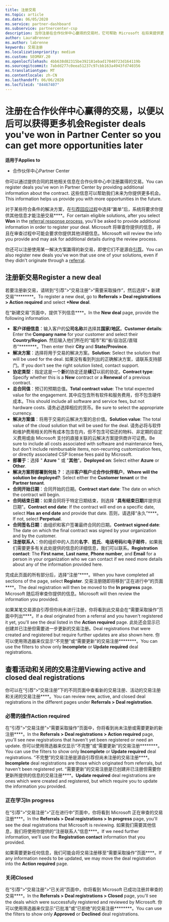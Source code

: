 ```yaml
---
title: 注册交易
ms.topic: article
ms.date: 06/05/2020
ms.service: partner-dashboard
ms.subservice: partnercenter-csp
description: 当你注册在合作伙伴中心赢得的交易时，它可帮助 Microsoft 在将来提供更多机会。
author: LauraBrenner
ms.author: labrenne
keywords: 交易注册
ms.localizationpriority: medium
ms.custom: SEOMAY.20
ms.openlocfilehash: 4bb638d82315be392181ebad17040723d164119b
ms.sourcegitcommit: 7abdd277c0eea51237c97cbb163a4943fd740356
ms.translationtype: MT
ms.contentlocale: zh-CN
ms.lasthandoff: 06/06/2020
ms.locfileid: "84467407"
---
```

# <a name="register-deals-youve-won-in-partner-center-so-you-can-get-more-opportunities-later"></a><span data-ttu-id="99713-104">注册在合作伙伴中心赢得的交易，以便以后可以获得更多机会</span><span class="sxs-lookup"><span data-stu-id="99713-104">Register deals you've won in Partner Center so you can get more opportunities later</span></span>

<span data-ttu-id="99713-105">**适用于**</span><span class="sxs-lookup"><span data-stu-id="99713-105">**Applies to**</span></span>

- <span data-ttu-id="99713-106">合作伙伴中心</span><span class="sxs-lookup"><span data-stu-id="99713-106">Partner Center</span></span>

<span data-ttu-id="99713-107">你可以通过提供合同的其他相关信息在合作伙伴中心中注册赢得的交易。</span><span class="sxs-lookup"><span data-stu-id="99713-107">You can register deals you've won in Partner Center by providing additional information about the contract.</span></span> <span data-ttu-id="99713-108">这些信息可以帮助我们未来为你提供更多机会。</span><span class="sxs-lookup"><span data-stu-id="99713-108">This information helps us provide you with more opportunities in the future.</span></span>

<span data-ttu-id="99713-109">对于某些符合条件的解决方案，在[引荐回应过程](responding-to-referrals.md)中选择“赢单”后，系统将要求你提供其他信息才能注册交易\*\*\*\*。</span><span class="sxs-lookup"><span data-stu-id="99713-109">For certain eligible solutions, after you select **Won** in the [referral response process](responding-to-referrals.md), you'll be asked to provide additional information in order to register your deal.</span></span> <span data-ttu-id="99713-110">Microsoft 将审查你提供的信息，并且在审查过程中可能会要求你提供其他详细信息。</span><span class="sxs-lookup"><span data-stu-id="99713-110">Microsoft will review the info you provide and may ask for additional details during the review process.</span></span>

<span data-ttu-id="99713-111">你还可以注册使用某一解决方案赢得的新交易，即使它们不是源自[引荐](referrals.md)。</span><span class="sxs-lookup"><span data-stu-id="99713-111">You can also register new deals you've won that use one of your solutions, even if they didn't originate through a [referral](referrals.md).</span></span> 

## <a name="register-a-new-deal"></a><span data-ttu-id="99713-112">注册新交易</span><span class="sxs-lookup"><span data-stu-id="99713-112">Register a new deal</span></span>

<span data-ttu-id="99713-113">若要注册新交易，请转到“引荐”>“交易注册”>“需要采取操作”，然后选择“+ 新建交易”\*\*\*\*\*\*\*\*。</span><span class="sxs-lookup"><span data-stu-id="99713-113">To register a new deal, go to **Referrals > Deal registrations > Action required** and select **+New deal**.</span></span>

<span data-ttu-id="99713-114">在“新建交易”页面中，提供下列信息\*\*\*\*。</span><span class="sxs-lookup"><span data-stu-id="99713-114">In the **New deal** page, provide the following information.</span></span>

- <span data-ttu-id="99713-115">**客户详细信息**：输入客户的**公司名称**并选择其**国家/地区**。</span><span class="sxs-lookup"><span data-stu-id="99713-115">**Customer details**: Enter the **Company name** for your customer and select their **Country/Region**.</span></span> <span data-ttu-id="99713-116">然后输入他们所在的“城市”和“省/自治区/直辖市”\*\*\*\*\*\*\*\*。</span><span class="sxs-lookup"><span data-stu-id="99713-116">Then enter their **City** and **State/Province**.</span></span>
- <span data-ttu-id="99713-117">**解决方案**：选择将用于交易的解决方案。</span><span class="sxs-lookup"><span data-stu-id="99713-117">**Solution**: Select the solution that will be used for the deal.</span></span> <span data-ttu-id="99713-118">如果没有看到列出的正确解决方案，请联系支持部门。</span><span class="sxs-lookup"><span data-stu-id="99713-118">If you don't see the right solution listed, contact support.</span></span>
- <span data-ttu-id="99713-119">**协定类型**：指定这是一个**新**的协定还是**续订**以前的协定。</span><span class="sxs-lookup"><span data-stu-id="99713-119">**Contract type**: Specify whether this is a **New** contract or a **Renewal** of a previous contract.</span></span>
- <span data-ttu-id="99713-120">**总合同值**：预订的预期总值。</span><span class="sxs-lookup"><span data-stu-id="99713-120">**Total contract value**: The total expected value for the engagement.</span></span> <span data-ttu-id="99713-121">其中应包含所有软件和服务费用，但不包含硬件成本。</span><span class="sxs-lookup"><span data-stu-id="99713-121">This should include all software and service fees, but not hardware costs.</span></span> <span data-ttu-id="99713-122">请务必选择相应的货币。</span><span class="sxs-lookup"><span data-stu-id="99713-122">Be sure to select the appropriate currency.</span></span>
- <span data-ttu-id="99713-123">**解决方案值**：将用于交易的云解决方案的总价值。</span><span class="sxs-lookup"><span data-stu-id="99713-123">**Solution value**: The total value of the cloud solution that will be used for the deal.</span></span> <span data-ttu-id="99713-124">请务必将与软件和维护费用相关的所有成本包含在内，但不包含可偿还的物料、非定期的自定义费用或由 Microsoft 支付的直接关联的云解决方案提供商许可证费。</span><span class="sxs-lookup"><span data-stu-id="99713-124">Be sure to include all costs associated with software and maintenance fees, but don't include reimbursable items, non-recurring customization fees, or directly associated CSP license fees paid by Microsoft.</span></span>
- <span data-ttu-id="99713-125">**部署于**：选择 " **Azure** " 或 "**其他**"。</span><span class="sxs-lookup"><span data-stu-id="99713-125">**Deployed on**: Select either **Azure** or **Other**.</span></span>
- <span data-ttu-id="99713-126">**解决方案将部署到何处？**：选择**客户租户**或**合作伙伴租户**。</span><span class="sxs-lookup"><span data-stu-id="99713-126">**Where will the solution be deployed?**: Select either the **Customer tenant** or the **Partner tenant**.</span></span>
- <span data-ttu-id="99713-127">**合同开始日期**：合同开始的日期。</span><span class="sxs-lookup"><span data-stu-id="99713-127">**Contract start date**: The date on which the contract will begin.</span></span>
- <span data-ttu-id="99713-128">**合同结束日期**：如果合同将于特定日期结束，则选择 "**具有结束日期**并提供该日期"。</span><span class="sxs-lookup"><span data-stu-id="99713-128">**Contract end date**: If the contract will end on a specific date, select **Has an end date** and provide that date.</span></span> <span data-ttu-id="99713-129">否则，请选择“永久”\*\*\*\*。</span><span class="sxs-lookup"><span data-stu-id="99713-129">If not, select **Perpetual**.</span></span>
- <span data-ttu-id="99713-130">**合同签名日期**：由组织和客户签署最终合同的日期。</span><span class="sxs-lookup"><span data-stu-id="99713-130">**Contract signed date**: The date on which the final contract was signed by your organization and by the customer.</span></span>
- <span data-ttu-id="99713-131">**注册联系人**：你的组织中的人员的**名字**、**姓氏**、**电话号码**和**电子邮件**，如果我们需要更多有关此处提供的信息的详细信息，我们可以联系。</span><span class="sxs-lookup"><span data-stu-id="99713-131">**Registration contact**: The **First name**, **Last name**, **Phone number**, and **Email** for a person in your organization who we can contact if we need more details about any of the information provided here.</span></span>

<span data-ttu-id="99713-132">完成此页面的所有部分后，选择“注册”\*\*\*\*。</span><span class="sxs-lookup"><span data-stu-id="99713-132">When you have completed all sections of the page, select **Register**.</span></span> <span data-ttu-id="99713-133">交易注册随即将移到“正在进行中”的页面\*\*\*\*。</span><span class="sxs-lookup"><span data-stu-id="99713-133">The deal registration will then be moved to the **In progress** page.</span></span> <span data-ttu-id="99713-134">Microsoft 随后将审查你提供的信息。</span><span class="sxs-lookup"><span data-stu-id="99713-134">Microsoft will then review the information you provided.</span></span>

<span data-ttu-id="99713-135">如果某笔交易源自引荐但你尚未进行注册，你将看到此交易会在“需要采取操作”页面中列出\*\*\*\*。</span><span class="sxs-lookup"><span data-stu-id="99713-135">If a deal originated from a referral and you haven't registered it yet, you'll see the deal listed in the **Action required** page.</span></span> <span data-ttu-id="99713-136">此处还会显示已创建并已注册但需要进一步更新的交易注册。</span><span class="sxs-lookup"><span data-stu-id="99713-136">Deal registrations that were created and registered but require further updates are also shown here.</span></span> <span data-ttu-id="99713-137">你可以使用筛选器来仅显示“不完整”或“需要更新”的交易注册\*\*\*\*\*\*\*\*。</span><span class="sxs-lookup"><span data-stu-id="99713-137">You can use the filters to show only **Incomplete** or **Update required** deal registrations.</span></span>

## <a name="viewing-active-and-closed-deal-registrations"></a><span data-ttu-id="99713-138">查看活动和关闭的交易注册</span><span class="sxs-lookup"><span data-stu-id="99713-138">Viewing active and closed deal registrations</span></span>

<span data-ttu-id="99713-139">你可以在“引荐”>“交易注册”下的不同页面中查看新的交易注册、活动的交易注册和关闭的交易注册\*\*\*\*。</span><span class="sxs-lookup"><span data-stu-id="99713-139">You can review new, active, and closed deal registrations in the different pages under **Referrals > Deal registration**.</span></span>

### <a name="action-required"></a><span data-ttu-id="99713-140">必需的操作</span><span class="sxs-lookup"><span data-stu-id="99713-140">Action required</span></span>

<span data-ttu-id="99713-141">在“引荐”>“交易注册”>“需要采取操作”页面中，你将看到尚未注册或需要更新的新注册\*\*\*\*。</span><span class="sxs-lookup"><span data-stu-id="99713-141">In the **Referrals > Deal registrations > Action required** page, you'll see new registrations that haven't yet been registered or need an update.</span></span> <span data-ttu-id="99713-142">你可以使用筛选器来仅显示“不完整”或“需要更新”的交易注册\*\*\*\*\*\*\*\*。</span><span class="sxs-lookup"><span data-stu-id="99713-142">You can use the filters to show only **Incomplete** or **Update required** deal registrations.</span></span> <span data-ttu-id="99713-143">“不完整”的交易注册是源自引荐但尚未注册的交易注册\*\*\*\*。</span><span class="sxs-lookup"><span data-stu-id="99713-143">**Incomplete** deal registrations are those which originated from referrals, but haven't been registered yet.</span></span> <span data-ttu-id="99713-144">“需要更新”的交易注册是已创建并已注册但需要你更新所提供的信息的交易注册\*\*\*\*。</span><span class="sxs-lookup"><span data-stu-id="99713-144">**Update required** deal registrations are ones which were created and registered, but which require you to update the information you provided.</span></span>

### <a name="in-progress"></a><span data-ttu-id="99713-145">正在学习</span><span class="sxs-lookup"><span data-stu-id="99713-145">In progress</span></span>

<span data-ttu-id="99713-146">在“引荐”>“交易注册”>“正在进行中”页面中，你将看到 Microsoft 正在审查的交易注册\*\*\*\*。</span><span class="sxs-lookup"><span data-stu-id="99713-146">In the **Referrals > Deal registrations > In progress** page, you'll see the deal registrations that Microsoft is reviewing.</span></span> <span data-ttu-id="99713-147">如果我们需要其他信息，我们将使用你提供的“注册联系人”信息\*\*\*\*。</span><span class="sxs-lookup"><span data-stu-id="99713-147">If we need further information, we'll use the **Registration contact** information that you provided.</span></span>

<span data-ttu-id="99713-148">如果需要更新任何信息，我们可能会将交易注册移至“需要采取操作”页面\*\*\*\*。</span><span class="sxs-lookup"><span data-stu-id="99713-148">If any information needs to be updated, we may move the deal registration into the **Action required** page.</span></span>

### <a name="closed"></a><span data-ttu-id="99713-149">关闭</span><span class="sxs-lookup"><span data-stu-id="99713-149">Closed</span></span>

<span data-ttu-id="99713-150">在“引荐”>“交易注册”>“已关闭”页面中，你将看到 Microsoft 已成功注册并审查的交易\*\*\*\*。</span><span class="sxs-lookup"><span data-stu-id="99713-150">In the **Referrals > Deal registrations > Closed** page, you'll see the deals which were successfully registered and reviewed by Microsoft.</span></span> <span data-ttu-id="99713-151">你可以使用筛选器来仅显示“已批准”或“已拒绝”的交易注册\*\*\*\*\*\*\*\*。</span><span class="sxs-lookup"><span data-stu-id="99713-151">You can use the filters to show only **Approved** or **Declined** deal registrations.</span></span>